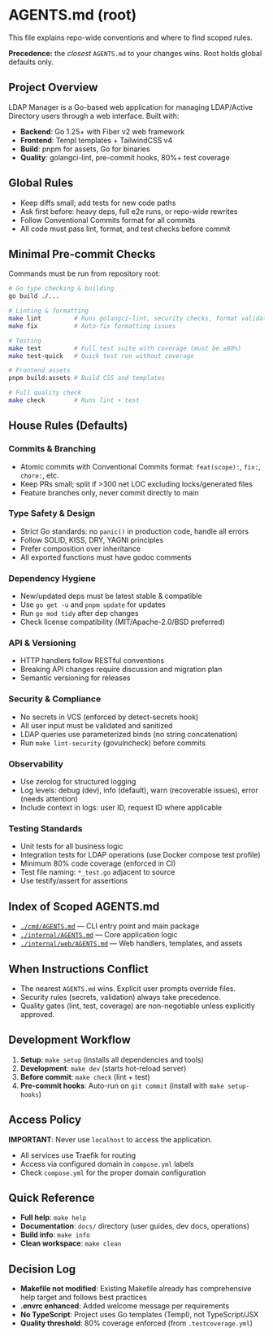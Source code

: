 # AGENTS.md (root)

<!-- Managed by agent: keep sections and order; edit content, not structure. Last updated: 2025-09-30 -->

This file explains repo-wide conventions and where to find scoped rules.

**Precedence:** the _closest_ `AGENTS.md` to your changes wins. Root holds global defaults only.

## Project Overview

LDAP Manager is a Go-based web application for managing LDAP/Active Directory users through a web interface. Built with:

- **Backend**: Go 1.25+ with Fiber v2 web framework
- **Frontend**: Templ templates + TailwindCSS v4
- **Build**: pnpm for assets, Go for binaries
- **Quality**: golangci-lint, pre-commit hooks, 80%+ test coverage

## Global Rules

- Keep diffs small; add tests for new code paths
- Ask first before: heavy deps, full e2e runs, or repo-wide rewrites
- Follow Conventional Commits format for all commits
- All code must pass lint, format, and test checks before commit

## Minimal Pre-commit Checks

Commands must be run from repository root:

```bash
# Go type checking & building
go build ./...

# Linting & formatting
make lint         # Runs golangci-lint, security checks, format validation
make fix          # Auto-fix formatting issues

# Testing
make test         # Full test suite with coverage (must be ≥80%)
make test-quick   # Quick test run without coverage

# Frontend assets
pnpm build:assets # Build CSS and templates

# Full quality check
make check        # Runs lint + test
```

## House Rules (Defaults)

### Commits & Branching

- Atomic commits with Conventional Commits format: `feat(scope):`, `fix:`, `chore:`, etc.
- Keep PRs small; split if >300 net LOC excluding locks/generated files
- Feature branches only, never commit directly to main

### Type Safety & Design

- Strict Go standards: no `panic()` in production code, handle all errors
- Follow SOLID, KISS, DRY, YAGNI principles
- Prefer composition over inheritance
- All exported functions must have godoc comments

### Dependency Hygiene

- New/updated deps must be latest stable & compatible
- Use `go get -u` and `pnpm update` for updates
- Run `go mod tidy` after dep changes
- Check license compatibility (MIT/Apache-2.0/BSD preferred)

### API & Versioning

- HTTP handlers follow RESTful conventions
- Breaking API changes require discussion and migration plan
- Semantic versioning for releases

### Security & Compliance

- No secrets in VCS (enforced by detect-secrets hook)
- All user input must be validated and sanitized
- LDAP queries use parameterized binds (no string concatenation)
- Run `make lint-security` (govulncheck) before commits

### Observability

- Use zerolog for structured logging
- Log levels: debug (dev), info (default), warn (recoverable issues), error (needs attention)
- Include context in logs: user ID, request ID where applicable

### Testing Standards

- Unit tests for all business logic
- Integration tests for LDAP operations (use Docker compose test profile)
- Minimum 80% code coverage (enforced in CI)
- Test file naming: `*_test.go` adjacent to source
- Use testify/assert for assertions

## Index of Scoped AGENTS.md

- [`./cmd/AGENTS.md`](cmd/AGENTS.md) — CLI entry point and main package
- [`./internal/AGENTS.md`](internal/AGENTS.md) — Core application logic
- [`./internal/web/AGENTS.md`](internal/web/AGENTS.md) — Web handlers, templates, and assets

## When Instructions Conflict

- The nearest `AGENTS.md` wins. Explicit user prompts override files.
- Security rules (secrets, validation) always take precedence.
- Quality gates (lint, test, coverage) are non-negotiable unless explicitly approved.

## Development Workflow

1. **Setup**: `make setup` (installs all dependencies and tools)
2. **Development**: `make dev` (starts hot-reload server)
3. **Before commit**: `make check` (lint + test)
4. **Pre-commit hooks**: Auto-run on `git commit` (install with `make setup-hooks`)

## Access Policy

**IMPORTANT**: Never use `localhost` to access the application.

- All services use Traefik for routing
- Access via configured domain in `compose.yml` labels
- Check `compose.yml` for the proper domain configuration

## Quick Reference

- **Full help**: `make help`
- **Documentation**: `docs/` directory (user guides, dev docs, operations)
- **Build info**: `make info`
- **Clean workspace**: `make clean`

## Decision Log

- **Makefile not modified**: Existing Makefile already has comprehensive help target and follows best practices
- **.envrc enhanced**: Added welcome message per requirements
- **No TypeScript**: Project uses Go templates (Templ), not TypeScript/JSX
- **Quality threshold**: 80% coverage enforced (from `.testcoverage.yml`)
